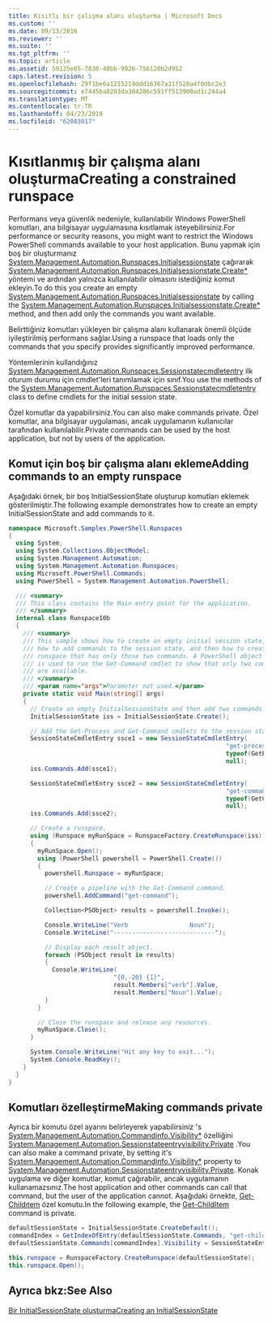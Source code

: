 ```yaml
---
title: Kısıtlı bir çalışma alanı oluşturma | Microsoft Docs
ms.custom: ''
ms.date: 09/13/2016
ms.reviewer: ''
ms.suite: ''
ms.tgt_pltfrm: ''
ms.topic: article
ms.assetid: 59125e65-7030-40bb-9926-756120b2d952
caps.latest.revision: 5
ms.openlocfilehash: 29f1be6a1215219ddd16367a31f528a4f0dbc2e3
ms.sourcegitcommit: e7445ba8203da304286c591ff513900ad1c244a4
ms.translationtype: MT
ms.contentlocale: tr-TR
ms.lasthandoff: 04/23/2019
ms.locfileid: "62083017"
---
```

# <a name="creating-a-constrained-runspace"></a><span data-ttu-id="dc5dc-102">Kısıtlanmış bir çalışma alanı oluşturma</span><span class="sxs-lookup"><span data-stu-id="dc5dc-102">Creating a constrained runspace</span></span>

<span data-ttu-id="dc5dc-103">Performans veya güvenlik nedeniyle, kullanılabilir Windows PowerShell komutları, ana bilgisayar uygulamasına kısıtlamak isteyebilirsiniz.</span><span class="sxs-lookup"><span data-stu-id="dc5dc-103">For performance or security reasons, you might want to restrict the Windows PowerShell commands available to your host application.</span></span> <span data-ttu-id="dc5dc-104">Bunu yapmak için boş bir oluşturmanız [System.Management.Automation.Runspaces.Initialsessionstate](/dotnet/api/System.Management.Automation.Runspaces.InitialSessionState) çağırarak [System.Management.Automation.Runspaces.Initialsessionstate.Create\*](/dotnet/api/System.Management.Automation.Runspaces.InitialSessionState.Create) yöntemi ve ardından yalnızca kullanılabilir olmasını istediğiniz komut ekleyin.</span><span class="sxs-lookup"><span data-stu-id="dc5dc-104">To do this you create an empty [System.Management.Automation.Runspaces.Initialsessionstate](/dotnet/api/System.Management.Automation.Runspaces.InitialSessionState) by calling the [System.Management.Automation.Runspaces.Initialsessionstate.Create\*](/dotnet/api/System.Management.Automation.Runspaces.InitialSessionState.Create) method, and then add only the commands you want available.</span></span>

 <span data-ttu-id="dc5dc-105">Belirttiğiniz komutları yükleyen bir çalışma alanı kullanarak önemli ölçüde iyileştirilmiş performans sağlar.</span><span class="sxs-lookup"><span data-stu-id="dc5dc-105">Using a runspace that loads only the commands that you specify provides significantly improved performance.</span></span>

 <span data-ttu-id="dc5dc-106">Yöntemlerinin kullandığınız [System.Management.Automation.Runspaces.Sessionstatecmdletentry](/dotnet/api/System.Management.Automation.Runspaces.SessionStateCmdletEntry) ilk oturum durumu için cmdlet'leri tanımlamak için sınıf.</span><span class="sxs-lookup"><span data-stu-id="dc5dc-106">You use the methods of the [System.Management.Automation.Runspaces.Sessionstatecmdletentry](/dotnet/api/System.Management.Automation.Runspaces.SessionStateCmdletEntry) class to define cmdlets for the initial session state.</span></span>

 <span data-ttu-id="dc5dc-107">Özel komutlar da yapabilirsiniz.</span><span class="sxs-lookup"><span data-stu-id="dc5dc-107">You can also make commands private.</span></span> <span data-ttu-id="dc5dc-108">Özel komutlar, ana bilgisayar uygulaması, ancak uygulamanın kullanıcılar tarafından kullanılabilir.</span><span class="sxs-lookup"><span data-stu-id="dc5dc-108">Private commands can be used by the host application, but not by users of the application.</span></span>

## <a name="adding-commands-to-an-empty-runspace"></a><span data-ttu-id="dc5dc-109">Komut için boş bir çalışma alanı ekleme</span><span class="sxs-lookup"><span data-stu-id="dc5dc-109">Adding commands to an empty runspace</span></span>

 <span data-ttu-id="dc5dc-110">Aşağıdaki örnek, bir boş InitialSessionState oluşturup komutları eklemek gösterilmiştir.</span><span class="sxs-lookup"><span data-stu-id="dc5dc-110">The following example demonstrates how to create an empty InitialSessionState and add commands to it.</span></span>

```csharp
namespace Microsoft.Samples.PowerShell.Runspaces
{
  using System;
  using System.Collections.ObjectModel;
  using System.Management.Automation;
  using System.Management.Automation.Runspaces;
  using Microsoft.PowerShell.Commands;
  using PowerShell = System.Management.Automation.PowerShell;

  /// <summary>
  /// This class contains the Main entry point for the application.
  /// </summary>
  internal class Runspace10b
  {
    /// <summary>
    /// This sample shows how to create an empty initial session state,
    /// how to add commands to the session state, and then how to create a
    /// runspace that has only those two commands. A PowerShell object
    /// is used to run the Get-Command cmdlet to show that only two commands
    /// are available.
    /// </summary>
    /// <param name="args">Parameter not used.</param>
    private static void Main(string[] args)
    {
      // Create an empty InitialSessionState and then add two commands.
      InitialSessionState iss = InitialSessionState.Create();

      // Add the Get-Process and Get-Command cmdlets to the session state.
      SessionStateCmdletEntry ssce1 = new SessionStateCmdletEntry(
                                                            "get-process",
                                                            typeof(GetProcessCommand),
                                                            null);
      iss.Commands.Add(ssce1);

      SessionStateCmdletEntry ssce2 = new SessionStateCmdletEntry(
                                                            "get-command",
                                                            typeof(GetCommandCommand),
                                                            null);
      iss.Commands.Add(ssce2);

      // Create a runspace.
      using (Runspace myRunSpace = RunspaceFactory.CreateRunspace(iss))
      {
        myRunSpace.Open();
        using (PowerShell powershell = PowerShell.Create())
        {
          powershell.Runspace = myRunSpace;

          // Create a pipeline with the Get-Command command.
          powershell.AddCommand("get-command");

          Collection<PSObject> results = powershell.Invoke();

          Console.WriteLine("Verb                 Noun");
          Console.WriteLine("----------------------------");

          // Display each result object.
          foreach (PSObject result in results)
          {
            Console.WriteLine(
                             "{0,-20} {1}",
                             result.Members["verb"].Value,
                             result.Members["Noun"].Value);
          }
        }

        // Close the runspace and release any resources.
        myRunSpace.Close();
      }

      System.Console.WriteLine("Hit any key to exit...");
      System.Console.ReadKey();
    }
  }
}
```

## <a name="making-commands-private"></a><span data-ttu-id="dc5dc-111">Komutları özelleştirme</span><span class="sxs-lookup"><span data-stu-id="dc5dc-111">Making commands private</span></span>

 <span data-ttu-id="dc5dc-112">Ayrıca bir komutu özel ayarını belirleyerek yapabilirsiniz 's [System.Management.Automation.Commandinfo.Visibility\*](/dotnet/api/System.Management.Automation.CommandInfo.Visibility) özelliğini [System.Management.Automation.Sessionstateentryvisibility.Private](/dotnet/api/System.Management.Automation.SessionStateEntryVisibility.Private) .</span><span class="sxs-lookup"><span data-stu-id="dc5dc-112">You can also make a command private, by setting it's [System.Management.Automation.Commandinfo.Visibility\*](/dotnet/api/System.Management.Automation.CommandInfo.Visibility) property to [System.Management.Automation.Sessionstateentryvisibility.Private](/dotnet/api/System.Management.Automation.SessionStateEntryVisibility.Private).</span></span> <span data-ttu-id="dc5dc-113">Konak uygulama ve diğer komutlar, komut çağırabilir, ancak uygulamanın kullanamazsınız.</span><span class="sxs-lookup"><span data-stu-id="dc5dc-113">The host application and other commands can call that command, but the user of the application cannot.</span></span> <span data-ttu-id="dc5dc-114">Aşağıdaki örnekte, [Get-Childıtem](/powershell/module/Microsoft.PowerShell.Management/Get-ChildItem) özel komutu.</span><span class="sxs-lookup"><span data-stu-id="dc5dc-114">In the following example, the [Get-ChildItem](/powershell/module/Microsoft.PowerShell.Management/Get-ChildItem) command is private.</span></span>

```csharp
defaultSessionState = InitialSessionState.CreateDefault();
commandIndex = GetIndexOfEntry(defaultSessionState.Commands, "get-childitem");
defaultSessionState.Commands[commandIndex].Visibility = SessionStateEntryVisibility.Private;

this.runspace = RunspaceFactory.CreateRunspace(defaultSessionState);
this.runspace.Open();
```

## <a name="see-also"></a><span data-ttu-id="dc5dc-115">Ayrıca bkz:</span><span class="sxs-lookup"><span data-stu-id="dc5dc-115">See Also</span></span>

 [<span data-ttu-id="dc5dc-116">Bir InitialSessionState oluşturma</span><span class="sxs-lookup"><span data-stu-id="dc5dc-116">Creating an InitialSessionState</span></span>](./creating-an-initialsessionstate.md)
